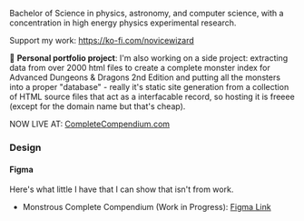 
Bachelor of Science in physics, astronomy, and computer science, with a concentration in high energy physics experimental research. 

Support my work: https://ko-fi.com/novicewizard

🐲 **Personal portfolio project**: I'm also working on a side project: extracting data from over 2000 html files to create a complete monster index for Advanced Dungeons & Dragons 2nd Edition and putting all the monsters into a proper "database" - really it's static site generation from a collection of HTML source files that act as a interfacable record, so hosting it is freeee (except for the domain name but that's cheap).  

NOW LIVE AT: [CompleteCompendium.com](https://www.completecompendium.com/)

### Design

#### Figma

Here's what little I have that I can show that isn't from work. 

<!--
- Dance Recital Program: [Prototype Link](https://www.figma.com/proto/7ugA2eih0tBYD2w3xav1IA/Design-Mockups?page-id=0%3A1&node-id=6%3A2001&viewport=241%2C48%2C4&scaling=contain&starting-point-node-id=6%3A2001)
-->
- Monstrous Complete Compendium (Work in Progress): [Figma Link](https://www.figma.com/file/DEAPm5NaxYV7St8mjeCH8F/Monstrous-Compendium?node-id=0%3A1) 

